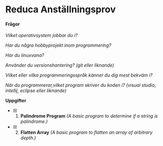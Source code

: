# Reduca Anställningsprov
#### Frågor
_Vilket operativsystem jobbar du i?_

_Har du några hobbyprojekt inom programmering?_

_Har du linuxvana?_

_Använder du versionshantering? (git eller liknande)_

_Vilket eller vilka programmeringsspråk känner du dig mest bekväm i?_ 

_När du programmerar,vilket program skriver du koden i? (visual studio, intellij, eclipse eller liknande)_

__Uppgifter__
- [x] 1. **Palindrome Program** _(A basic program to determine if a string is palindrome.)_
- [x] 2. **Flatten Array** _(A basic program to flatten an array of arbitrary depth.)_
